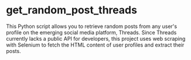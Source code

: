 # get_random_post_threads
This Python script allows you to retrieve random posts from any user's profile on the emerging social media platform, Threads. Since Threads currently lacks a public API for developers, this project uses web scraping with Selenium to fetch the HTML content of user profiles and extract their posts.
